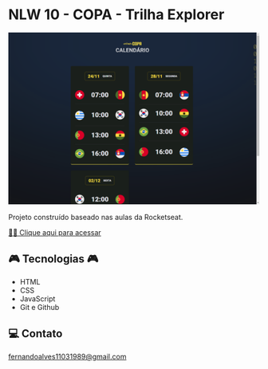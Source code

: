 # NLW 10 - COPA - Trilha Explorer

![preview](./.github/preview.png)

Projeto construído baseado nas aulas da Rocketseat.

[ 🔶🔶 Clique aqui para acessar](https://fndoa.github.io/START)

## 🎮 Tecnologias 🎮

- HTML
- CSS
- JavaScript
- Git e Github

## 💻 Contato

fernandoalves11031989@gmail.com
